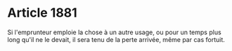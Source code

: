# Article 1881

Si l'emprunteur emploie la chose à un autre usage, ou pour un temps plus long qu'il ne le devait, il sera tenu de la perte arrivée, même par cas fortuit.

